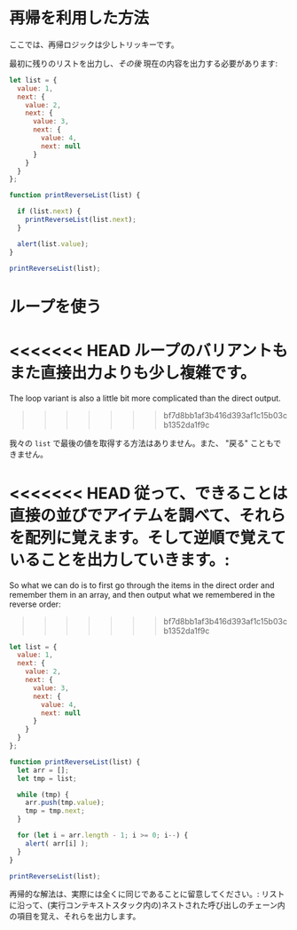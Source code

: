 # 再帰を利用した方法

ここでは、再帰ロジックは少しトリッキーです。

最初に残りのリストを出力し、*その後* 現在の内容を出力する必要があります:

```js run
let list = {
  value: 1,
  next: {
    value: 2,
    next: {
      value: 3,
      next: {
        value: 4,
        next: null
      }
    }
  }
};

function printReverseList(list) {

  if (list.next) {
    printReverseList(list.next);
  }

  alert(list.value);
}

printReverseList(list);
```

# ループを使う

<<<<<<< HEAD
ループのバリアントもまた直接出力よりも少し複雑です。
=======
The loop variant is also a little bit more complicated than the direct output.
>>>>>>> bf7d8bb1af3b416d393af1c15b03cb1352da1f9c

我々の `list` で最後の値を取得する方法はありません。また、 "戻る" こともできません。

<<<<<<< HEAD
従って、できることは直接の並びでアイテムを調べて、それらを配列に覚えます。そして逆順で覚えていることを出力していきます。:
=======
So what we can do is to first go through the items in the direct order and remember them in an array, and then output what we remembered in the reverse order:
>>>>>>> bf7d8bb1af3b416d393af1c15b03cb1352da1f9c

```js run
let list = {
  value: 1,
  next: {
    value: 2,
    next: {
      value: 3,
      next: {
        value: 4,
        next: null
      }
    }
  }
};

function printReverseList(list) {
  let arr = [];
  let tmp = list;

  while (tmp) {
    arr.push(tmp.value);
    tmp = tmp.next;
  }

  for (let i = arr.length - 1; i >= 0; i--) {
    alert( arr[i] );
  }
}

printReverseList(list);
```

再帰的な解法は、実際には全くに同じであることに留意してください。: リストに沿って、(実行コンテキストスタック内の)ネストされた呼び出しのチェーン内の項目を覚え、それらを出力します。
